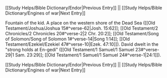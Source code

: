 [[Study Helps/Bible Dictionary/Endor|Previous Entry]]  ||  [[Study Helps/Bible Dictionary/Engines of war|Next Entry]]

 Fountain of the kid. A place on the western shore of the Dead Sea ([[Old Testament/Joshua/Joshua 15#^verse-62|Josh. 15:62]]; [[Old Testament/2 Chronicles/2 Chronicles 20#^verse-2|2 Chr. 20:2]]; [[Old Testament/Song of Solomon/Song of Solomon 1#^verse-14|Song 1:14]]; [[Old Testament/Ezekiel/Ezekiel 47#^verse-10|Ezek. 47:10]]). David dwelt in the "strong holds at En-gedi" ([[Old Testament/1 Samuel/1 Samuel 23#^verse-29|1 Sam. 23:29]]; [[Old Testament/1 Samuel/1 Samuel 24#^verse-1|24:1]]).

[[Study Helps/Bible Dictionary/Endor|Previous Entry]]  ||  [[Study Helps/Bible Dictionary/Engines of war|Next Entry]]